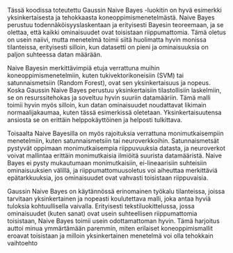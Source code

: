 Tässä koodissa toteutettu Gaussin Naive Bayes -luokitin on hyvä esimerkki yksinkertaisesta ja tehokkaasta koneoppimismenetelmästä. Naive Bayes perustuu todennäköisyyslaskentaan ja erityisesti Bayesin teoreemaan, ja se olettaa, että kaikki ominaisuudet ovat toisistaan riippumattomia. Tämä oletus on usein naiivi, mutta menetelmä toimii siitä huolimatta hyvin monissa tilanteissa, erityisesti silloin, kun datasetti on pieni ja ominaisuuksia on paljon suhteessa datan määrään.

Naive Bayesin merkittävimpiä etuja verrattuna muihin koneoppimismenetelmiin, kuten tukivektorikoneisiin (SVM) tai satunnaismetsiin (Random Forest), ovat sen yksinkertaisuus ja nopeus. Koska Gaussin Naive Bayes perustuu yksinkertaisiin tilastollisiin laskelmiin, se on resurssitehokas ja soveltuu hyvin suuriin datamääriin. Tämä malli toimii hyvin myös silloin, kun datan ominaisuudet noudattavat likimain normaalijakaumaa, kuten tässä esimerkissä oletetaan. Yksinkertaisuutensa ansiosta se on erittäin helppokäyttöinen ja helposti tulkittava.

Toisaalta Naive Bayesilla on myös rajoituksia verrattuna monimutkaisempiin menetelmiin, kuten satunnaismetsiin tai neuroverkkoihin. Satunnaismetsät pystyvät oppimaan monimutkaisempia riippuvuuksia datasta, ja neuroverkot voivat mallintaa erittäin monimutkaisia ilmiöitä suurista datamääristä. Naive Bayes ei pysty mukautumaan monimutkaisiin, ei-lineaarisiin suhteisiin ominaisuuksien välillä, ja riippumattomuusoletus voi aiheuttaa merkittäviä epätarkkuuksia, jos ominaisuudet ovat vahvasti toisistaan riippuvaisia.

Gaussin Naive Bayes on käytännössä erinomainen työkalu tilanteissa, joissa tarvitaan yksinkertainen ja nopeasti koulutettava malli, joka antaa hyviä tuloksia kohtuullisella vaivalla. Erityisesti tekstiluokittelussa, jossa ominaisuudet (kuten sanat) ovat usein suhteellisen riippumattomia toisistaan, Naive Bayes toimii usein odottamattoman hyvin. Tämä harjoitus auttoi minua ymmärtämään paremmin, miten erilaiset koneoppimismallit eroavat toisistaan ja milloin yksinkertainen menetelmä voi olla tehokkain vaihtoehto

